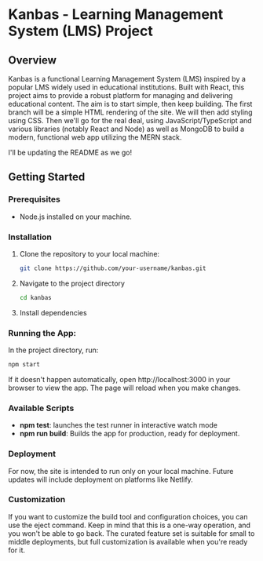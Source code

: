 # Kanbas - Learning Management System (LMS) Project

## Overview

Kanbas is a functional Learning Management System (LMS) inspired by a popular LMS widely used in educational institutions. Built with React, this project aims to provide a robust platform for managing and delivering educational content. The aim is to start simple, then keep building. The first branch will be a simple HTML rendering of the site. We will then add styling using CSS. Then we'll go for the real deal, using JavaScript/TypeScript and various libraries (notably React and Node) as well as MongoDB to build a modern, functional web app utilizing the MERN stack. 

I'll be updating the README as we go! 

## Getting Started

### Prerequisites

- Node.js installed on your machine.

### Installation

1. Clone the repository to your local machine:

   ```bash
   git clone https://github.com/your-username/kanbas.git

2. Navigate to the project directory
   ```bash
   cd kanbas

3. Install dependencies

### Running the App:
In the project directory, run:
  ```bash
  npm start
  ```
If it doesn't happen automatically, open http://localhost:3000 in your browser to view the app. The page will reload when you make changes.

### Available Scripts
* **npm test**: launches the test runner in interactive watch mode
* **npm run build**: Builds the app for production, ready for deployment.

### Deployment

For now, the site is intended to run only on your local machine. Future updates will include deployment on platforms like Netlify.

### Customization

If you want to customize the build tool and configuration choices, you can use the eject command. Keep in mind that this is a one-way operation, and you won't be able to go back. The curated feature set is suitable for small to middle deployments, but full customization is available when you're ready for it.
